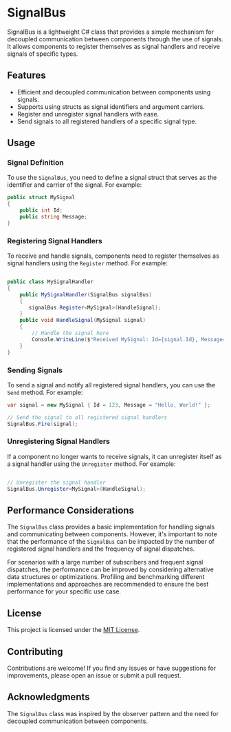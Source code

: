 
# SignalBus

SignalBus is a lightweight C# class that provides a simple mechanism for decoupled communication between components through the use of signals. It allows components to register themselves as signal handlers and receive signals of specific types.

## Features

-   Efficient and decoupled communication between components using signals.
-   Supports using structs as signal identifiers and argument carriers.
-   Register and unregister signal handlers with ease.
-   Send signals to all registered handlers of a specific signal type.

## Usage

### Signal Definition

To use the `SignalBus`, you need to define a signal struct that serves as the identifier and carrier of the signal. For example:

```cs
public struct MySignal
{
    public int Id;
    public string Message;
}
```
### Registering Signal Handlers

To receive and handle signals, components need to register themselves as signal handlers using the `Register` method. For example:

```cs

public class MySignalHandler
{
    public MySignalHandler(SignalBus signalBus)
    {
       signalBus.Register<MySignal>(HandleSignal);
    }
    public void HandleSignal(MySignal signal)
    {
        // Handle the signal here
        Console.WriteLine($"Received MySignal: Id={signal.Id}, Message={signal.Message}");
    }
}


```
### Sending Signals

To send a signal and notify all registered signal handlers, you can use the `Send` method. For example:

```cs
var signal = new MySignal { Id = 123, Message = "Hello, World!" };

// Send the signal to all registered signal handlers
SignalBus.Fire(signal);
```
### Unregistering Signal Handlers

If a component no longer wants to receive signals, it can unregister itself as a signal handler using the `Unregister` method. For example:

```cs

// Unregister the signal handler
SignalBus.Unregister<MySignal>(HandleSignal); 
```
## Performance Considerations

The `SignalBus` class provides a basic implementation for handling signals and communicating between components. However, it's important to note that the performance of the `SignalBus` can be impacted by the number of registered signal handlers and the frequency of signal dispatches.

For scenarios with a large number of subscribers and frequent signal dispatches, the performance can be improved by considering alternative data structures or optimizations. Profiling and benchmarking different implementations and approaches are recommended to ensure the best performance for your specific use case.

## License

This project is licensed under the [MIT License](https://chat.openai.com/c/LICENSE).

## Contributing

Contributions are welcome! If you find any issues or have suggestions for improvements, please open an issue or submit a pull request.

## Acknowledgments

The `SignalBus` class was inspired by the observer pattern and the need for decoupled communication between components.
